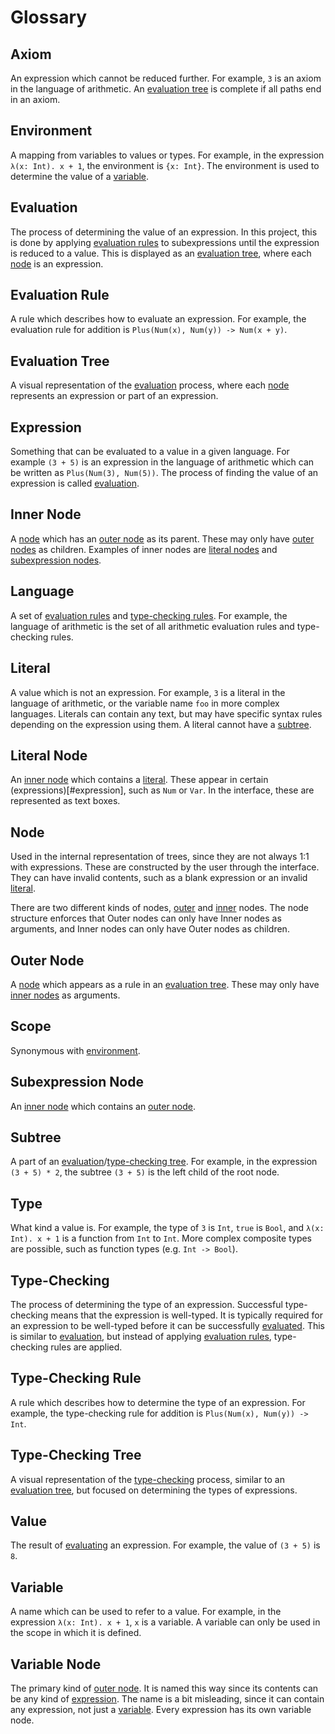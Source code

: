 # Glossary

## Axiom
An expression which cannot be reduced further.
For example, `3` is an axiom in the language of arithmetic.
An [evaluation tree](#evaluation-tree) is complete if all paths end in an axiom.

## Environment
A mapping from variables to values or types.
For example, in the expression `λ(x: Int). x + 1`, the environment is `{x: Int}`.
The environment is used to determine the value of a [variable](#variable).

## Evaluation
The process of determining the value of an expression.
In this project, this is done by applying [evaluation rules](#evaluation-rule) to subexpressions until the expression is reduced to a value.
This is displayed as an [evaluation tree](#evaluation-tree), where each [node](#node) is an expression.

## Evaluation Rule
A rule which describes how to evaluate an expression.
For example, the evaluation rule for addition is `Plus(Num(x), Num(y)) -> Num(x + y)`.

## Evaluation Tree
A visual representation of the [evaluation](#evaluation) process, where each [node](#node) represents an expression or part of an expression.

## Expression
Something that can be evaluated to a value in a given language.
For example `(3 + 5)` is an expression in the language of arithmetic which can be written as `Plus(Num(3), Num(5))`.
The process of finding the value of an expression is called [evaluation](#evaluation).

## Inner Node
A [node](#node) which has an [outer node](#outer-node) as its parent.
These may only have [outer nodes](#outer-node) as children.
Examples of inner nodes are [literal nodes](#literal-node) and [subexpression nodes](#subexpression-node).

## Language
A set of [evaluation rules](#evaluation-rule) and [type-checking rules](#type-checking-rule).
For example, the language of arithmetic is the set of all arithmetic evaluation rules and type-checking rules.

## Literal
A value which is not an expression.
For example, `3` is a literal in the language of arithmetic, or the variable name `foo` in more complex languages.
Literals can contain any text, but may have specific syntax rules depending on the expression using them.
A literal cannot have a [subtree](#subtree).

## Literal Node
An [inner node](#inner-node) which contains a [literal](#literal).
These appear in certain (expressions)[#expression], such as `Num` or `Var`.
In the interface, these are represented as text boxes.

## Node
Used in the internal representation of trees, since they are not always 1:1 with expressions.
These are constructed by the user through the interface.
They can have invalid contents, such as a blank expression or an invalid [literal](#literal).

There are two different kinds of nodes, [outer](#outer-node) and [inner](#inner-node) nodes.
The node structure enforces that Outer nodes can only have Inner nodes as arguments, and Inner nodes can only have Outer nodes as children.

## Outer Node
A [node](#node) which appears as a rule in an [evaluation tree](#evaluation-tree).
These may only have [inner nodes](#inner-node) as arguments.

## Scope
Synonymous with [environment](#environment).

## Subexpression Node
An [inner node](#inner-node) which contains an [outer node](#outer-node).

## Subtree
A part of an [evaluation](#evaluation)/[type-checking tree](#type-checking-tree).
For example, in the expression `(3 + 5) * 2`, the subtree `(3 + 5)` is the left child of the root node.

## Type
What kind a value is.
For example, the type of `3` is `Int`, `true` is `Bool`, and `λ(x: Int). x + 1` is a function from `Int` to `Int`.
More complex composite types are possible, such as function types (e.g. `Int -> Bool`).

## Type-Checking
The process of determining the type of an expression.
Successful type-checking means that the expression is well-typed.
It is typically required for an expression to be well-typed before it can be successfully [evaluated](#evaluation).
This is similar to [evaluation](#evaluation), but instead of applying [evaluation rules](#evaluation-rule), type-checking rules are applied.

## Type-Checking Rule
A rule which describes how to determine the type of an expression.
For example, the type-checking rule for addition is `Plus(Num(x), Num(y)) -> Int`.

## Type-Checking Tree
A visual representation of the [type-checking](#type-checking) process, similar to an [evaluation tree](#evaluation-tree), but focused on determining the types of expressions.

## Value
The result of [evaluating](#evaluation) an expression.
For example, the value of `(3 + 5)` is `8`.

## Variable
A name which can be used to refer to a value.
For example, in the expression `λ(x: Int). x + 1`, `x` is a variable.
A variable can only be used in the scope in which it is defined.

## Variable Node
The primary kind of [outer node](#outer-node).
It is named this way since its contents can be any kind of [expression](#expression).
The name is a bit misleading, since it can contain any expression, not just a [variable](#variable).
Every expression has its own variable node.
